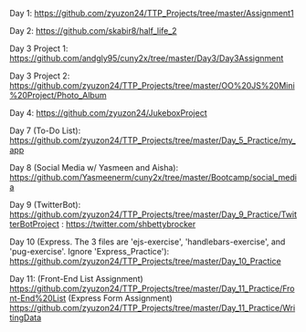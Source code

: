 Day 1: https://github.com/zyuzon24/TTP_Projects/tree/master/Assignment1

Day 2: https://github.com/skabir8/half_life_2

Day 3 Project 1: https://github.com/andgly95/cuny2x/tree/master/Day3/Day3Assignment

Day 3 Project 2: https://github.com/zyuzon24/TTP_Projects/tree/master/OO%20JS%20Mini%20Project/Photo_Album

Day 4: https://github.com/zyuzon24/JukeboxProject

Day 7 (To-Do List): https://github.com/zyuzon24/TTP_Projects/tree/master/Day_5_Practice/my_app

Day 8 (Social Media w/ Yasmeen and Aisha): https://github.com/Yasmeenerm/cuny2x/tree/master/Bootcamp/social_media

Day 9 (TwitterBot): https://github.com/zyuzon24/TTP_Projects/tree/master/Day_9_Practice/TwitterBotProject
                  : https://twitter.com/shbettybrocker

Day 10 (Express. The 3 files are 'ejs-exercise', 'handlebars-exercise', and 'pug-exercise'. Ignore 'Express_Practice'): https://github.com/zyuzon24/TTP_Projects/tree/master/Day_10_Practice

Day 11: (Front-End List Assignment) https://github.com/zyuzon24/TTP_Projects/tree/master/Day_11_Practice/Front-End%20List
        (Express Form Assignment) https://github.com/zyuzon24/TTP_Projects/tree/master/Day_11_Practice/WritingData
